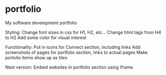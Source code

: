 # portfolio
My software development portfolio

Styling:
Change font sizes in css for H1, H2, etc...
Change html tags from H4 to H2
Add some color for visual interest

Functionality:
Put in icons for Connect section, including links
Add screenshots of pages for portfolio section, links to actual pages
Make portolio items show up as tiles

Next version: 
Embed websites in portfolio section using iframe


